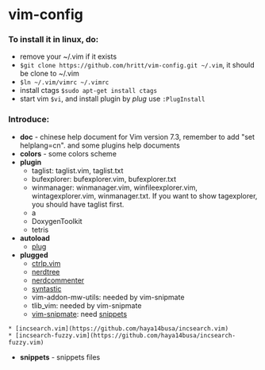 # vim-config

### To install it in linux, do:
- remove your ~/.vim if it exists
- `$git clone https://github.com/hritt/vim-config.git ~/.vim`, it should be clone to ~/.vim
- `$ln ~/.vim/vimrc ~/.vimrc`
- install ctags `$sudo apt-get install ctags`
- start vim `$vi`, and install plugin by *plug* use `:PlugInstall`

### Introduce:
- **doc** - chinese help document for Vim version 7.3, remember to add "set helplang=cn". and some plugins help documents
- **colors** - some colors scheme
- **plugin**
	* taglist: taglist.vim, taglist.txt
	* bufexplorer: bufexplorer.vim, bufexplorer.txt
	* winmanager: winmanager.vim, winfileexplorer.vim, wintagexplorer.vim, winmanager.txt. If you want to show tagexplorer, you should have taglist first.
	* a
	* DoxygenToolkit
	* tetris
- **autoload**
	* [plug](https://github.com/junegunn/vim-plug)<!-- use plug instead of bundle -->
- **plugged**
	* [ctrlp.vim](https://github.com/kien/ctrlp.vim)
	* [nerdtree](https://github.com/scrooloose/nerdtree)
	* [nerdcommenter](https://github.com/scrooloose/nerdcommenter)
	* [syntastic](https://github.com/scrooloose/syntastic)
	* vim-addon-mw-utils: needed by vim-snipmate
	* tlib_vim: needed by vim-snipmate
	* [vim-snipmate](https://github.com/garbas/vim-snipmate): need [snippets](http://gthub.com/honza/vim-snippets/tree/master/snippets)
<!--* [vim-airline](https://github.com/vim-airline/vim-airline): nice looking using [powerline-fonts](https://github.com/powerline/fonts/) -->
	* [incsearch.vim](https://github.com/haya14busa/incsearch.vim)
	* [incsearch-fuzzy.vim](https://github.com/haya14busa/incsearch-fuzzy.vim)
- **snippets** - snippets files

